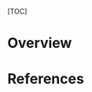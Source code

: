 [TOC]

# Overview

# References

[human]: https://en.wikipedia.org/wiki/Human "Wikipedia - Human"
[kogi]: https://en.wikipedia.org/wiki/Kogi_people "Wikipedia - Kogi"
[harm-reduction]: https://en.wikipedia.org/wiki/Harm_reduction
